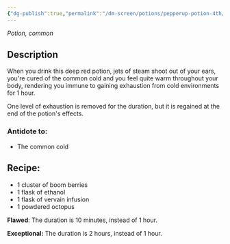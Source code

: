 ```yaml
---
{"dg-publish":true,"permalink":"/dm-screen/potions/pepperup-potion-4th/"}
---
```


*Potion, common* 

## Description

When you drink this deep red potion, jets of steam shoot out of your ears, you're cured of the common cold and you feel quite warm throughout your body, rendering you immune to gaining exhaustion from cold environments for 1 hour. 

One level of exhaustion is removed for the duration, but it is regained at the end of the potion's effects.

### Antidote to: 
- The common cold

## Recipe:

* 1 cluster of boom berries
* 1 flask of ethanol
* 1 flask of vervain infusion
* 1 powdered octopus

**Flawed**:
The duration is 10 minutes, instead of 1 hour.

**Exceptional:** 
The duration is 2 hours, instead of 1 hour.